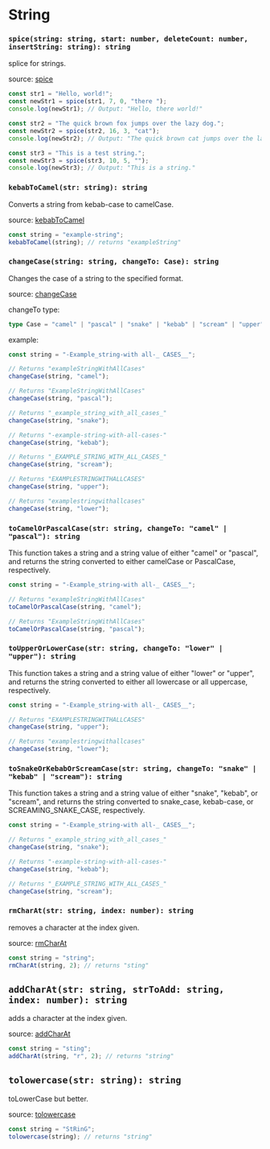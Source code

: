 # String

### `spice(string: string, start: number, deleteCount: number, insertString: string): string`

splice for strings.

source: [spice](../src/ts/string.ts#spice)

```typescript
const str1 = "Hello, world!";
const newStr1 = spice(str1, 7, 0, "there ");
console.log(newStr1); // Output: "Hello, there world!"

const str2 = "The quick brown fox jumps over the lazy dog.";
const newStr2 = spice(str2, 16, 3, "cat");
console.log(newStr2); // Output: "The quick brown cat jumps over the lazy dog."

const str3 = "This is a test string.";
const newStr3 = spice(str3, 10, 5, "");
console.log(newStr3); // Output: "This is a string."
```

### `kebabToCamel(str: string): string`

Converts a string from kebab-case to camelCase.

source: [kebabToCamel](../src/ts/string.ts#kebabToCamel)

```typescript
const string = "example-string";
kebabToCamel(string); // returns "exampleString"
```

### `changeCase(string: string, changeTo: Case): string`

Changes the case of a string to the specified format.

source: [changeCase](../src/ts/string.ts#changeCase)

changeTo type:

```typescript
type Case = "camel" | "pascal" | "snake" | "kebab" | "scream" | "upper" | "lower";
```

example:

```typescript
const string = "-Example_string-with all-_ CASES__";

// Returns "exampleStringWithAllCases"
changeCase(string, "camel");

// Returns "ExampleStringWithAllCases"
changeCase(string, "pascal");

// Returns "_example_string_with_all_cases_"
changeCase(string, "snake");

// Returns "-example-string-with-all-cases-"
changeCase(string, "kebab");

// Returns "_EXAMPLE_STRING_WITH_ALL_CASES_"
changeCase(string, "scream");

// Returns "EXAMPLESTRINGWITHALLCASES"
changeCase(string, "upper");

// Returns "examplestringwithallcases"
changeCase(string, "lower");
```

### `toCamelOrPascalCase(str: string, changeTo: "camel" | "pascal"): string`

This function takes a string and a string value of either "camel" or "pascal", and returns the string converted to either camelCase or PascalCase, respectively.

```typescript
const string = "-Example_string-with all-_ CASES__";

// Returns "exampleStringWithAllCases"
toCamelOrPascalCase(string, "camel");

// Returns "ExampleStringWithAllCases"
toCamelOrPascalCase(string, "pascal");
```

### `toUpperOrLowerCase(str: string, changeTo: "lower" | "upper"): string`

This function takes a string and a string value of either "lower" or "upper", and returns the string converted to either all lowercase or all uppercase, respectively.

```typescript
const string = "-Example_string-with all-_ CASES__";

// Returns "EXAMPLESTRINGWITHALLCASES"
changeCase(string, "upper");

// Returns "examplestringwithallcases"
changeCase(string, "lower");
```

### `toSnakeOrKebabOrScreamCase(str: string, changeTo: "snake" | "kebab" | "scream"): string`

This function takes a string and a string value of either "snake", "kebab", or "scream", and returns the string converted to snake_case, kebab-case, or SCREAMING_SNAKE_CASE, respectively.

```typescript
const string = "-Example_string-with all-_ CASES__";

// Returns "_example_string_with_all_cases_"
changeCase(string, "snake");

// Returns "-example-string-with-all-cases-"
changeCase(string, "kebab");

// Returns "_EXAMPLE_STRING_WITH_ALL_CASES_"
changeCase(string, "scream");
```

### `rmCharAt(str: string, index: number): string`

removes a character at the index given.

source: [rmCharAt](../src/ts/string.ts#rmCharAt)

```typescript
const string = "string";
rmCharAt(string, 2); // returns "sting"
```

## `addCharAt(str: string, strToAdd: string, index: number): string`

adds a character at the index given.

source: [addCharAt](../src/ts/string.ts#addCharAt)

```typescript
const string = "sting";
addCharAt(string, "r", 2); // returns "string"
```

## `tolowercase(str: string): string`

toLowerCase but better.

source: [tolowercase](../src/ts/string.ts#tolowercase)

```typescript
const string = "StRinG";
tolowercase(string); // returns "string"
```

